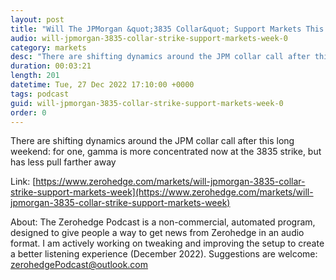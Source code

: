 ```yaml
---
layout: post
title: "Will The JPMorgan &quot;3835 Collar&quot; Support Markets This Week"
audio: will-jpmorgan-3835-collar-strike-support-markets-week-0
category: markets
desc: "There are shifting dynamics around the JPM collar call after this long weekend: for one, gamma is more concentrated now at the 3835 strike, but has less pull farther away"
duration: 00:03:21
length: 201
datetime: Tue, 27 Dec 2022 17:10:00 +0000
tags: podcast
guid: will-jpmorgan-3835-collar-strike-support-markets-week-0
order: 0
---
```

There are shifting dynamics around the JPM collar call after this long weekend: for one, gamma is more concentrated now at the 3835 strike, but has less pull farther away

Link: [https://www.zerohedge.com/markets/will-jpmorgan-3835-collar-strike-support-markets-week](https://www.zerohedge.com/markets/will-jpmorgan-3835-collar-strike-support-markets-week)

About: The Zerohedge Podcast is a non-commercial, automated program, designed to give people a way to get news from Zerohedge in an audio format.  I am actively working on tweaking and improving the setup to create a better listening experience (December 2022).  Suggestions are welcome: [zerohedgePodcast@outlook.com](mailto:zerohedgePodcast@outlook.com)